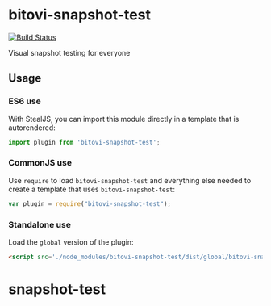 # bitovi-snapshot-test

[![Build Status](https://travis-ci.org/bitovi/bitovi-snapshot-test.svg?branch=master)](https://travis-ci.org/bitovi/bitovi-snapshot-test)

Visual snapshot testing for everyone

## Usage

### ES6 use

With StealJS, you can import this module directly in a template that is autorendered:

```js
import plugin from 'bitovi-snapshot-test';
```

### CommonJS use

Use `require` to load `bitovi-snapshot-test` and everything else
needed to create a template that uses `bitovi-snapshot-test`:

```js
var plugin = require("bitovi-snapshot-test");
```

### Standalone use

Load the `global` version of the plugin:

```html
<script src='./node_modules/bitovi-snapshot-test/dist/global/bitovi-snapshot-test.js'></script>
```
# snapshot-test
